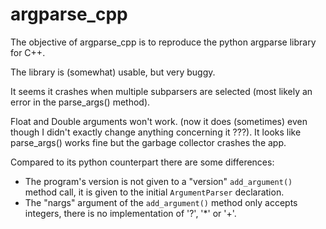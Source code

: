 # argparse_cpp

The objective of argparse_cpp is to reproduce the python argparse library for C++.

The library is (somewhat) usable, but very buggy.

It seems it crashes when multiple subparsers are selected (most likely an error in the parse_args() method).

Float and Double arguments won't work.
(now it does (sometimes) even though I didn't exactly change anything concerning it ???).
It looks like parse_args() works fine but the garbage collector crashes the app.

Compared to its python counterpart there are some differences:
- The program's version is not given to a "version" ```add_argument()``` method call, it is given to the initial ```ArgumentParser``` declaration.
- The "nargs" argument of the ```add_argument()``` method only accepts integers, there is no implementation of '?', '*' or '+'.